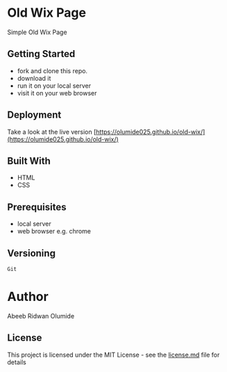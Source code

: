 # Old Wix Page
  Simple Old Wix Page

## Getting Started
  - fork and clone this repo.
  - download it
  - run it on your local server
  - visit it on your web browser

## Deployment
  Take a look at the live version [https://olumide025.github.io/old-wix/](https://olumide025.github.io/old-wix/)  

## Built With
  - HTML
  - CSS

## Prerequisites
  - local server
  - web browser e.g. chrome

## Versioning
    Git

# Author
  Abeeb Ridwan Olumide

## License
  This project is licensed under the MIT License - see the [license.md](license.md) file for details

